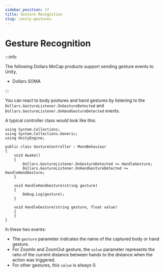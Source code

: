 ```yaml
---
sidebar_position: 17
title: Gesture Recognition
slug: /unity-gestures
---
```


# Gesture Recognition

:::info

The following Dollars MoCap products support sending gesture events to Unity,

- Dollars SOMA

:::

You can react to body postures and hand gestures by listening to the ```Dollars.GestureListener.OnGestureDetected``` and ```Dollars.GestureListener.OnHandGestureDetected``` events.

A typical controller class would look like this:

```
using System.Collections;
using System.Collections.Generic;
using UnityEngine;

public class GestureController : MonoBehaviour
{
    void Awake()
    {
        Dollars.GestureListener.OnGestureDetected += HandleGesture;
        Dollars.GestureListener.OnHandGestureDetected += HandleHandGesture;
    }

    void HandleHandGesture(string gesture)
    {
        Debug.Log(gesture);
    }

    void HandleGesture(string gesture, float value)
    {
    }
}
```

In these two events:
- The ```gesture``` parameter indicates the name of the captured body or hand gesture.
- For ZoomIn and ZoomOut gesture, the ```value``` parameter represents the ratio of the current distance between hands to the distance when the action was triggered.
- For other gestures, this ```value``` is always 0.

